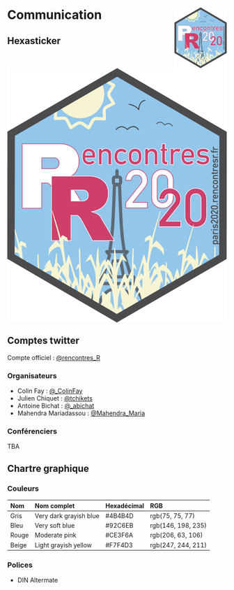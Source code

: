 
# Communication <a href='http://paris2020.rencontresr.fr'><img src='img/hex_rr2020.png' align="right" height="139" /></a>

## Hexasticker

<img src='img/hex_rr2020.png' align="center">

## Comptes twitter

Compte officiel :
<a href='https://twitter.com/rencontres_R'>@rencontres\_R</a>

### Organisateurs

  - Colin Fay : <a href='https://twitter.com/_ColinFay'>@\_ColinFay</a>
  - Julien Chiquet :
    <a href='https://twitter.com/tchikets'>@tchikets</a>
  - Antoine Bichat :
    <a href='https://twitter.com/_abichat'>@\_abichat</a>
  - Mahendra Mariadassou :
    <a href='https://twitter.com/Mahendra_Maria'>@Mahendra\_Maria</a>

### Conférenciers

TBA

## Chartre graphique

### Couleurs

| Nom   | Nom complet            | Hexadécimal | RGB                |
| :---- | :--------------------- | :---------- | :----------------- |
| Gris  | Very dark grayish blue | \#4B4B4D    | rgb(75, 75, 77)    |
| Bleu  | Very soft blue         | \#92C6EB    | rgb(146, 198, 235) |
| Rouge | Moderate pink          | \#CE3F6A    | rgb(206, 63, 106)  |
| Beige | Light grayish yellow   | \#F7F4D3    | rgb(247, 244, 211) |

### Polices

  - DIN Altermate
